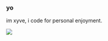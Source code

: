 ### yo
im xyve, i code for personal enjoyment.  
<div align="center">
    <img align="left" src="https://github-readme-stats.vercel.app/api/top-langs/?username=xyve7&layout=compact&langs_count=7&theme=dark&card_width=1000"/
</div>
